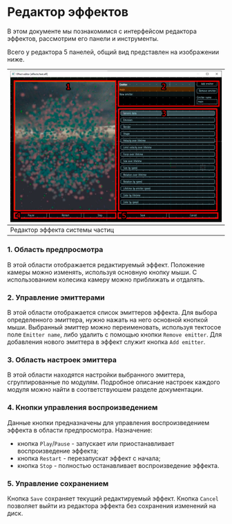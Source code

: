 # Редактор эффектов

В этом документе мы познакомимся с интерфейсом редактора эффектов, рассмотрим его панели и инструменты.

Всего у редактора 5 панелей, общий вид представлен на изображении ниже.

| ![Редактор эффекта системы частиц](img/editor.png) |
|-|
| Редактор эффекта системы частиц |

### 1. Область предпросмотра

В этой области отображается редактируемый эффект. Положение камеры можно изменять, используя основную кнопку мыши. С использованием колесика камеру можно приближать и отдалять.

### 2. Управление эмиттерами

В этой области отображается список эмиттеров эффекта. Для выбора определенного эмиттера, нужно нажать на него основной кнопкой мыши. Выбранный эмиттер можно переименовать, используя тектосое поле `Emitter name`, либо удалить с помощью кнопки `Remove emitter`. Для добавления нового эмиттера в эффект служит кнопка `Add emitter`.

### 3. Область настроек эмиттера

В этой области находятся настройки выбранного эмиттера, сгруппированные по модулям. Подробное описание настроек каждого модуля можно найти в соответствуюшем разделе документации.

### 4. Кнопки управления воспроизведением

Данные кнопки предназначены для управления воспроизведением эффекта в области предпросмотра. Назначение:

* кнопка `Play`/`Pause` - запускает или приостанавливает воспроизведение эффекта;
* кнопка `Restart` - перезапускат эффект с начала;
* кнопка `Stop` - полностью останавливает воспроизведение эффекта.

### 5. Управление сохранением

Кнопка `Save` сохраняет текущий редактируемый эффект. Кнопка `Cancel` позволяет выйти из редактора эффекта без сохранения изменений на диск.

